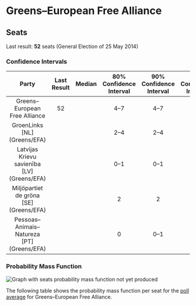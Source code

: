 # Greens–European Free Alliance

## Seats

Last result: **52** seats (General Election of 25 May 2014)

### Confidence Intervals

| Party | Last Result | Median | 80% Confidence Interval | 90% Confidence Interval | 95% Confidence Interval | 99% Confidence Interval |
|:-----:|:-----------:|:------:|:-----------------------:|:-----------------------:|:-----------------------:|:-----------------------:|
| Greens–European Free Alliance | 52 |  | 4–7 | 4–7 | 4–7 | 4–8 |
| GroenLinks [NL] (Greens/EFA) | |  | 2–4 | 2–4 | 2–4 | 2–4 |
| Latvijas Krievu savienība [LV] (Greens/EFA) | |  | 0–1 | 0–1 | 0–1 | 0–1 |
| Miljöpartiet de gröna [SE] (Greens/EFA) | |  | 2 | 2 | 2 | 2 |
| Pessoas–Animais–Natureza [PT] (Greens/EFA) | |  | 0 | 0–1 | 0–1 | 0–1 |

### Probability Mass Function

![Graph with seats probability mass function not yet produced](average-2019-07-31-seats-pmf-greens–europeanfreealliance.png "Seats Probability Mass Function")

The following table shows the probability mass function per seat for the [poll average](average-2019-07-31.html) for Greens–European Free Alliance.

